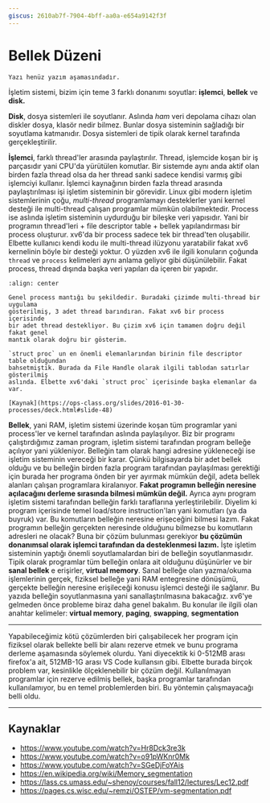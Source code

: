 ```yaml
---
giscus: 2610ab7f-7904-4bff-aa0a-e654a9142f3f
---
```


# Bellek Düzeni

```{todo}
Yazı henüz yazım aşamasındadır.
```

İşletim sistemi, bizim için teme 3 farklı donanımı soyutlar: **işlemci**,
**bellek** ve **disk.**

**Disk**, dosya sistemleri ile soyutlanır. Aslında *ham* veri depolama cihazı olan
diskler dosya, klasör nedir bilmez. Bunlar dosya sisteminin sağladığı bir
soyutlama katmanıdır. Dosya sistemleri de tipik olarak kernel tarafında
gerçekleştirilir.

**İşlemci**, farklı thread'ler arasında paylaştırılır. Thread, işlemcide koşan bir
iş parçasıdır yani CPU'da yürütülen komutlar. Bir sistemde aynı anda aktif olan
birden fazla thread olsa da her thread sanki sadece kendisi varmış gibi
işlemciyi kullanır. İşlemci kaynağının birden fazla thread arasında
paylaştırılması işi işletim sisteminin bir görevidir. Linux gibi modern işletim
sistemlerinin çoğu, *multi-thread* programlamayı desteklerler yani kernel
desteği ile multi-thread çalışan programlar mümkün olabilmektedir. Process ise
aslında işletim sisteminin uydurduğu bir bileşke veri yapısıdır. Yani bir
programın thread'leri + file descriptor table + bellek yapılandırması bir
process oluşturur. xv6'da bir process sadece tek bir thread'ten oluşabilir.
Elbette kullanıcı kendi kodu ile multi-thread ilüzyonu yaratabilir fakat xv6
kernelinin böyle bir desteği yoktur. O yüzden xv6 ile ilgili konuların çoğunda
`thread` ve `process` kelimeleri aynı anlama geliyor gibi düşünülebilir. Fakat
process, thread dışında başka veri yapıları da içeren bir yapıdır.

```{figure} assets/bellek-duzeni-process.jpg
:align: center

Genel process mantığı bu şekildedir. Buradaki çizimde multi-thread bir uygulama
gösterilmiş, 3 adet thread barındıran. Fakat xv6 bir process içerisinde
bir adet thread destekliyor. Bu çizim xv6 için tamamen doğru değil fakat genel
mantık olarak doğru bir gösterim.

`struct proc` un en önemli elemanlarından birinin file descriptor table olduğundan
bahsetmiştik. Burada da File Handle olarak ilgili tablodan satırlar gösterilmiş
aslında. Elbette xv6'daki `struct proc` içerisinde başka elemanlar da var.

[Kaynak](https://ops-class.org/slides/2016-01-30-processes/deck.html#slide-48)
```

**Bellek**, yani RAM, işletim sistemi üzerinde koşan tüm programlar yani
process'ler ve kernel tarafından aslında paylaşılıyor. Biz bir programı
çalıştırdığımız zaman program, işletim sistemi tarafından program belleğe
açılıyor yani yükleniyor. Belleğin tam olarak hangi adresine yükleneceği ise
işletim sisteminin vereceği bir karar. Çünkü bilgisayarda bir adet bellek olduğu
ve bu belleğin birden fazla program tarafından paylaşılması gerektiği için
burada her programa önden bir yer ayırmak mümkün değil, adeta bellek alanları
çalışan programlara kiralanıyor. **Fakat programın belleğin neresine açılacağını
derleme sırasında bilmesi mümkün değil.** Ayrıca aynı program işletim sistemi
tarafından belleğin farklı taraflarına yerleştirilebilir. Diyelim ki program
içerisinde temel load/store instruction'ları yani komutları (ya da buyruk) var.
Bu komutların belleğin neresine erişeceğini bilmesi lazım. Fakat programın
belleğin gerçekten neresinde olduğunu bilmezse bu komutların adresleri ne
olacak? Buna bir çözüm bulunması gerekiyor **bu çözümün donanımsal olarak
işlemci tarafından da desteklenmesi lazım.** İşte işletim sisteminin yaptığı
önemli soyutlamalardan biri de belleğin soyutlanmasıdır. Tipik olarak programlar
tüm belleğin onlara ait olduğunu düşünürler ve bir **sanal bellek** e erişirler,
**virtual memory**. Sanal belleğe olan yazma/okuma işlemlerinin gerçek, fiziksel
belleğe yani RAM entegresine dönüşümü, gerçekte belleğin neresine erişileceği
konusu işlemci desteği ile sağlanır. Bu yazıda belleğin soyutlanmasına yani
sanallaştırılmasına bakacağız. xv6'ye gelmeden önce probleme biraz daha genel
bakalım. Bu konular ile ilgili olan anahtar kelimeler: **virtual memory**,
**paging**, **swapping**, **segmentation**

---

Yapabileceğimiz kötü çözümlerden biri çalışabilecek her program için fiziksel
olarak bellekte belli bir alanı rezerve etmek ve bunu programa derleme
aşamasında söylemek olurdu. Yani diyecektik ki 0-512MB arası firefox'a ait,
512MB-1G arası VS Code kullansın gibi. Elbette burada birçok problem var,
kesinlikle ölçeklenebilir bir çözüm değil. Kullanılmayan programlar için rezerve
edilmiş bellek, başka programlar tarafından kullanılamıyor, bu en temel
problemlerden biri. Bu yöntemin çalışmayacağı belli oldu.

---

## Kaynaklar

- <https://www.youtube.com/watch?v=Hr8Dck3re3k>
- <https://www.youtube.com/watch?v=o91pWKnr0Mk>
- <https://www.youtube.com/watch?v=SGeDjFoYAis>
- <https://en.wikipedia.org/wiki/Memory_segmentation>
- <https://lass.cs.umass.edu/~shenoy/courses/fall12/lectures/Lec12.pdf>
- <https://pages.cs.wisc.edu/~remzi/OSTEP/vm-segmentation.pdf>
